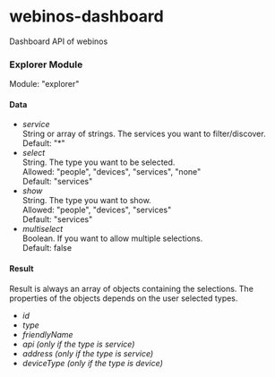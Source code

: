 webinos-dashboard
=================

Dashboard API of webinos


### Explorer Module ###
Module: "explorer"

#### Data ####
- *service* <br/>
String or array of strings. The services you want to filter/discover. <br/>
Default: "*"
- *select* <br/>
String. The type you want to be selected. <br/>
Allowed: "people", "devices", "services", "none" <br/>
Default: "services"
- *show* <br/>
String. The type you want to show. <br/>
Allowed: "people", "devices", "services" <br/>
Default: "services"
- *multiselect* <br/>
Boolean. If you want to allow multiple selections. <br/>
Default: false

#### Result ####
Result is always an array of objects containing the selections. The properties of the objects depends on the user selected types.
- *id*
- *type*
- *friendlyName*
- *api* _(only if the type is service)_
- *address* _(only if the type is service)_
- *deviceType* _(only if the type is device)_
